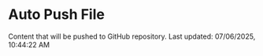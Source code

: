 # Auto Push File

Content that will be pushed to GitHub repository.
Last updated: 07/06/2025, 10:44:22 AM